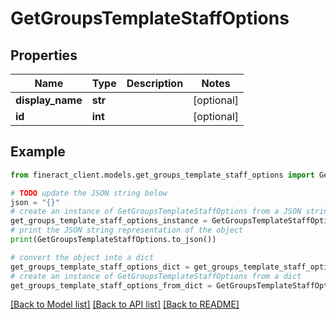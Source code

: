 # GetGroupsTemplateStaffOptions


## Properties

Name | Type | Description | Notes
------------ | ------------- | ------------- | -------------
**display_name** | **str** |  | [optional] 
**id** | **int** |  | [optional] 

## Example

```python
from fineract_client.models.get_groups_template_staff_options import GetGroupsTemplateStaffOptions

# TODO update the JSON string below
json = "{}"
# create an instance of GetGroupsTemplateStaffOptions from a JSON string
get_groups_template_staff_options_instance = GetGroupsTemplateStaffOptions.from_json(json)
# print the JSON string representation of the object
print(GetGroupsTemplateStaffOptions.to_json())

# convert the object into a dict
get_groups_template_staff_options_dict = get_groups_template_staff_options_instance.to_dict()
# create an instance of GetGroupsTemplateStaffOptions from a dict
get_groups_template_staff_options_from_dict = GetGroupsTemplateStaffOptions.from_dict(get_groups_template_staff_options_dict)
```
[[Back to Model list]](../README.md#documentation-for-models) [[Back to API list]](../README.md#documentation-for-api-endpoints) [[Back to README]](../README.md)


